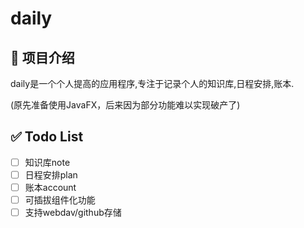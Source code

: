 # daily

## 📝 项目介绍

daily是一个个人提高的应用程序,专注于记录个人的知识库,日程安排,账本.

(原先准备使用JavaFX，后来因为部分功能难以实现破产了)

## ✅ Todo List

- [ ] 知识库note
- [ ] 日程安排plan
- [ ] 账本account
- [ ] 可插拔组件化功能
- [ ] 支持webdav/github存储
